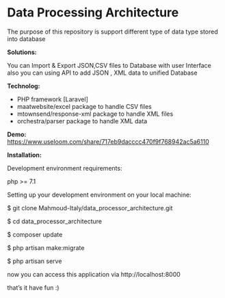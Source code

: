 <h1>Data Processing Architecture</h1>
    
<p>The purpose of this repository is support different type of data type stored into database</p>
 
      
<b>Solutions:</b> 
 
You can Import & Export JSON,CSV files to Database with user Interface
also you can using API to add JSON , XML data to unified Database
     
<b>Technolog:</b>  
<ul>
    <li>PHP framework [Laravel]</li>    
      
<li>maatwebsite/excel   		  package to handle CSV files</li>

<li>mtownsend/response-xml   package to handle XML files</li>   
 
<li>orchestra/parser 		  package to handle XML data</li>
</ul>  


<b>Demo:</b>
https://www.useloom.com/share/717eb9dacccc470f9f768942ac5a6110


<b>Installation:</b>

Development environment requirements:   

php >= 7.1
  


Setting up your development environment on your local machine: 

$ git clone Mahmoud-Italy/data_processor_architecture.git

$ cd data_processor_architecture

$ composer update

$ php artisan make:migrate

$ php artisan serve

now you can access this application via http://localhost:8000


that’s it have fun :)


